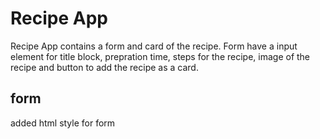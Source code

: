 # Recipe App

Recipe App contains a form and card of the recipe. Form have a input element for title block, prepration time, steps for the recipe, image of the recipe and button to add the recipe as a card.

## form

added html style for form
